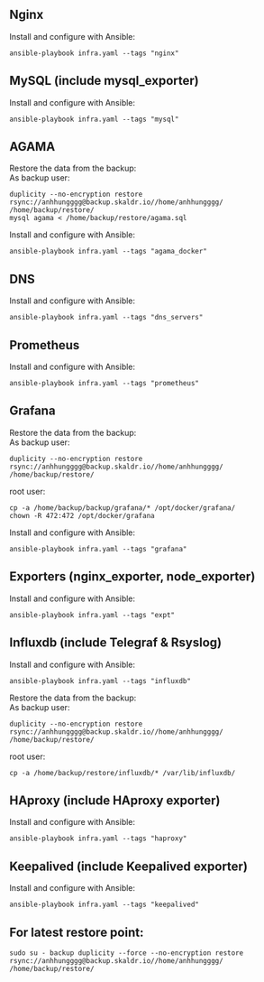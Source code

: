 Nginx
---
Install and configure with Ansible:
~~~
ansible-playbook infra.yaml --tags "nginx"
~~~

MySQL (include mysql_exporter)
---
Install and configure with Ansible:
~~~
ansible-playbook infra.yaml --tags "mysql"
~~~

AGAMA
-----
Restore the data from the backup:  
As backup user:
~~~
duplicity --no-encryption restore rsync://anhhungggg@backup.skaldr.io//home/anhhungggg/ /home/backup/restore/
mysql agama < /home/backup/restore/agama.sql
~~~
Install and configure with Ansible:
~~~
ansible-playbook infra.yaml --tags "agama_docker"
~~~

DNS
---
Install and configure with Ansible:
~~~
ansible-playbook infra.yaml --tags "dns_servers"
~~~

Prometheus
---
Install and configure with Ansible:

~~~
ansible-playbook infra.yaml --tags "prometheus"
~~~

Grafana
---
Restore the data from the backup:  
As backup user:
~~~
duplicity --no-encryption restore rsync://anhhungggg@backup.skaldr.io//home/anhhungggg/ /home/backup/restore/
~~~
root user:
~~~
cp -a /home/backup/backup/grafana/* /opt/docker/grafana/
chown -R 472:472 /opt/docker/grafana
~~~
Install and configure with Ansible:
~~~
ansible-playbook infra.yaml --tags "grafana"
~~~

Exporters (nginx_exporter, node_exporter)
---
Install and configure with Ansible:
~~~
ansible-playbook infra.yaml --tags "expt"
~~~

Influxdb (include Telegraf & Rsyslog)
---
Install and configure with Ansible:
~~~
ansible-playbook infra.yaml --tags "influxdb"
~~~
Restore the data from the backup:  
As backup user:
~~~
duplicity --no-encryption restore rsync://anhhungggg@backup.skaldr.io//home/anhhungggg/ /home/backup/restore/
~~~
root user:
~~~
cp -a /home/backup/restore/influxdb/* /var/lib/influxdb/
~~~

HAproxy (include HAproxy exporter)
---
Install and configure with Ansible:
~~~
ansible-playbook infra.yaml --tags "haproxy"
~~~

Keepalived (include Keepalived exporter)
---
Install and configure with Ansible:
~~~
ansible-playbook infra.yaml --tags "keepalived"
~~~

For latest restore point:
---
~~~
sudo su - backup duplicity --force --no-encryption restore rsync://anhhungggg@backup.skaldr.io//home/anhhungggg/ /home/backup/restore/
~~~
